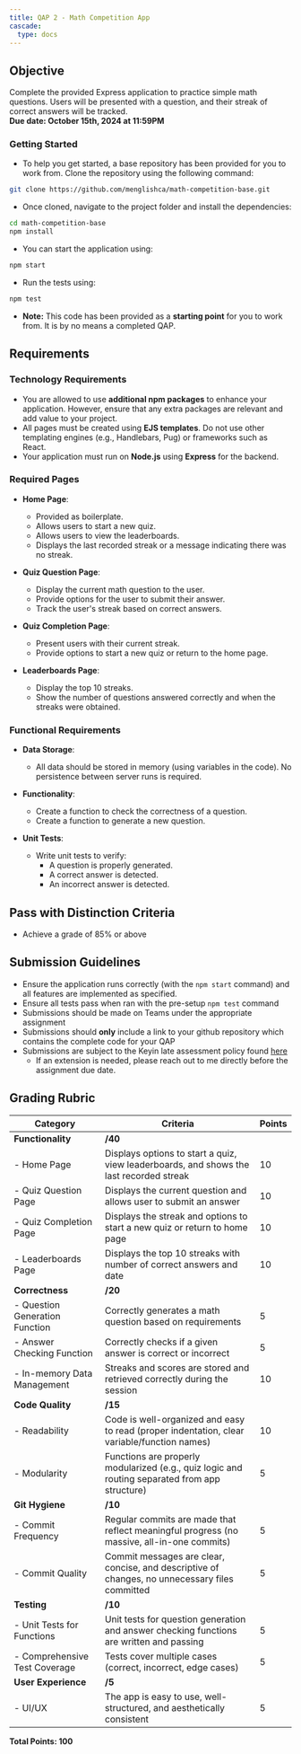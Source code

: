 ```yaml
---
title: QAP 2 - Math Competition App
cascade:
  type: docs
---
```


## Objective
Complete the provided Express application to practice simple math questions. Users will be presented with a question, and their streak of correct answers will be tracked.  
**Due date: October 15th, 2024 at 11:59PM**

### Getting Started
- To help you get started, a base repository has been provided for you to work from. Clone the repository using the following command:

```bash
git clone https://github.com/menglishca/math-competition-base.git
```

- Once cloned, navigate to the project folder and install the dependencies:

```bash
cd math-competition-base
npm install
```

- You can start the application using:

```bash
npm start
```

- Run the tests using:

```bash
npm test
```

- **Note:** This code has been provided as a **starting point** for you to work from. It is by no means a completed QAP.

## Requirements
### Technology Requirements
- You are allowed to use **additional npm packages** to enhance your application. However, ensure that any extra packages are relevant and add value to your project.
- All pages must be created using **EJS templates**. Do not use other templating engines (e.g., Handlebars, Pug) or frameworks such as React.
- Your application must run on **Node.js** using **Express** for the backend.
### Required Pages
- **Home Page**: 
  - Provided as boilerplate.
  - Allows users to start a new quiz.
  - Allows users to view the leaderboards.
  - Displays the last recorded streak or a message indicating there was no streak.

- **Quiz Question Page**:
  - Display the current math question to the user.
  - Provide options for the user to submit their answer.
  - Track the user's streak based on correct answers.

- **Quiz Completion Page**:
  - Present users with their current streak.
  - Provide options to start a new quiz or return to the home page.

- **Leaderboards Page**:
  - Display the top 10 streaks.
  - Show the number of questions answered correctly and when the streaks were obtained.

### Functional Requirements
- **Data Storage**:
  - All data should be stored in memory (using variables in the code). No persistence between server runs is required.

- **Functionality**:
  - Create a function to check the correctness of a question.
  - Create a function to generate a new question.

- **Unit Tests**:
  - Write unit tests to verify:
    - A question is properly generated.
    - A correct answer is detected.
    - An incorrect answer is detected.

## Pass with Distinction Criteria
- Achieve a grade of 85% or above

## Submission Guidelines
- Ensure the application runs correctly (with the `npm start` command) and all features are implemented as specified.
- Ensure all tests pass when ran with the pre-setup `npm test` command
- Submissions should be made on Teams under the appropriate assignment
- Submissions should **only** include a link to your github repository which contains the complete code for your QAP
- Submissions are subject to the Keyin late assessment policy found [here](https://keyincollege289.sharepoint.com/:b:/s/FullstasckJavascript-S3Sept.2024-Dec.2024912/EYwpucIvncpDoR94yNj3fOkB0CsE4c0IZ53Kqov0BumSAA?e=7N9ZfR)
  - If an extension is needed, please reach out to me directly before the assignment due date.

## Grading Rubric

| Category                         | Criteria                                                                                        | Points |
|----------------------------------|-------------------------------------------------------------------------------------------------|--------|
| **Functionality**                | **/40**                                                                                         |        |
| - Home Page                      | Displays options to start a quiz, view leaderboards, and shows the last recorded streak         | 10     |
| - Quiz Question Page             | Displays the current question and allows user to submit an answer                               | 10     |
| - Quiz Completion Page           | Displays the streak and options to start a new quiz or return to home page                      | 10     |
| - Leaderboards Page              | Displays the top 10 streaks with number of correct answers and date                             | 10     |
| **Correctness**                  | **/20**                                                                                         |        |
| - Question Generation Function   | Correctly generates a math question based on requirements                                       | 5      |
| - Answer Checking Function       | Correctly checks if a given answer is correct or incorrect                                      | 5      |
| - In-memory Data Management      | Streaks and scores are stored and retrieved correctly during the session                        | 10     |
| **Code Quality**                 | **/15**                                                                                         |        |
| - Readability                    | Code is well-organized and easy to read (proper indentation, clear variable/function names)     | 10     |
| - Modularity                     | Functions are properly modularized (e.g., quiz logic and routing separated from app structure)  | 5      |
| **Git Hygiene**                  | **/10**                                                                                         |        |
| - Commit Frequency               | Regular commits are made that reflect meaningful progress (no massive, all-in-one commits)      | 5      |
| - Commit Quality                 | Commit messages are clear, concise, and descriptive of changes, no unnecessary files committed  | 5      |
| **Testing**                      | **/10**                                                                                         |        |
| - Unit Tests for Functions       | Unit tests for question generation and answer checking functions are written and passing        | 5      |
| - Comprehensive Test Coverage    | Tests cover multiple cases (correct, incorrect, edge cases)                                     | 5      |
| **User Experience**              | **/5**                                                                                          |        |
| - UI/UX                          | The app is easy to use, well-structured, and aesthetically consistent                           | 5      |

**Total Points: 100**
